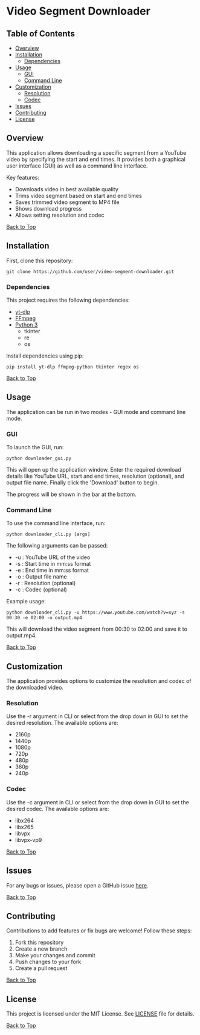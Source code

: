 # Video Segment Downloader

## Table of Contents

- [Overview](#overview)
- [Installation](#installation)
  - [Dependencies](#dependencies)
- [Usage](#usage)
  - [GUI](#gui)
  - [Command Line](#command-line)
- [Customization](#customization)
  - [Resolution](#resolution)
  - [Codec](#codec)  
- [Issues](#issues)
- [Contributing](#contributing)
- [License](#license)

## Overview

This application allows downloading a specific segment from a YouTube video by specifying the start and end times. It provides both a graphical user interface (GUI) as well as a command line interface. 

Key features:

- Downloads video in best available quality 
- Trims video segment based on start and end times
- Saves trimmed video segment to MP4 file
- Shows download progress
- Allows setting resolution and codec

[Back to Top](#video-segment-downloader)

## Installation

First, clone this repository:

```
git clone https://github.com/user/video-segment-downloader.git
```

### Dependencies

This project requires the following dependencies:

- [yt-dlp](https://github.com/yt-dlp/yt-dlp)
- [FFmpeg](https://ffmpeg.org/)
- [Python 3](https://www.python.org/) 
  - tkinter
  - re
  - os

Install dependencies using pip:

```
pip install yt-dlp ffmpeg-python tkinter regex os
```

[Back to Top](#video-segment-downloader)

## Usage

The application can be run in two modes - GUI mode and command line mode.

### GUI

To launch the GUI, run:

```
python downloader_gui.py
```

This will open up the application window. Enter the required download details like YouTube URL, start and end times, resolution (optional), and output file name. Finally click the 'Download' button to begin.

The progress will be shown in the bar at the bottom.

### Command Line

To use the command line interface, run:

```
python downloader_cli.py [args]
```

The following arguments can be passed:

- -u : YouTube URL of the video
- -s : Start time in mm:ss format 
- -e : End time in mm:ss format
- -o : Output file name
- -r : Resolution (optional)
- -c : Codec (optional)

Example usage:
```
python downloader_cli.py -u https://www.youtube.com/watch?v=xyz -s 00:30 -e 02:00 -o output.mp4
```

This will download the video segment from 00:30 to 02:00 and save it to output.mp4.

[Back to Top](#video-segment-downloader)

## Customization

The application provides options to customize the resolution and codec of the downloaded video.

### Resolution

Use the -r argument in CLI or select from the drop down in GUI to set the desired resolution. The available options are:

- 2160p
- 1440p 
- 1080p
- 720p
- 480p
- 360p
- 240p

### Codec

Use the -c argument in CLI or select from the drop down in GUI to set the desired codec. The available options are: 

- libx264
- libx265
- libvpx
- libvpx-vp9

[Back to Top](#video-segment-downloader)

## Issues

For any bugs or issues, please open a GitHub issue [here](https://github.com/user/video-segment-downloader/issues).

[Back to Top](#video-segment-downloader)

## Contributing 

Contributions to add features or fix bugs are welcome! Follow these steps:

1. Fork this repository 
2. Create a new branch 
3. Make your changes and commit
4. Push changes to your fork
5. Create a pull request

[Back to Top](#video-segment-downloader)

## License

This project is licensed under the MIT License. See [LICENSE](LICENSE) file for details.

[Back to Top](#video-segment-downloader)
